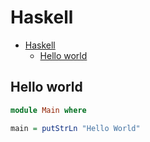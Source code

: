 # Haskell

<!--ts-->
* [Haskell](hasekll.md#haskell)
   * [Hello world](hasekll.md#hello-world)

<!-- Added by: runner, at: Mon Jul  5 13:02:42 UTC 2021 -->

<!--te-->

## Hello world
```haskell
module Main where

main = putStrLn "Hello World"
```
